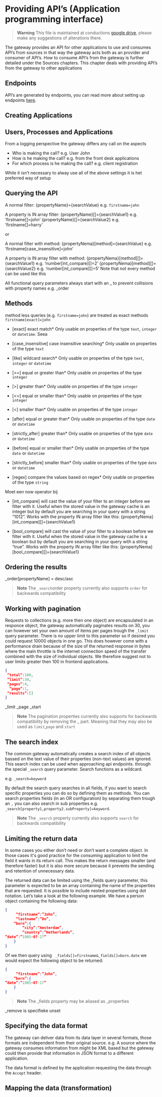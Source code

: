 # Providing API’s (Application programming interface)

> **Warning**
> This file is maintained at conductions [google drive](https://docs.google.com/document/d/1LMm7OCoJrghHLWv9mRztXiWkzIQZuACq6uOFI8XV2ys/edit), please make any suggestions of alterations there.

The gateway provides an API for other applications to use and consumes API’s from sources in that way the gateway acts both as an provider and consumer of API’s. How to consume API’s from the gateway is further detailed under the Sources chapters. This chapter deals with providing API’s from the gateway to other applications

## Endpoints
API’s are generated by endpoints, you can  read more about setting up endpoints [here](endpoints.md).

## Creating Applications


## Users, Processes and Applications
From a logging perspective the gateway differs any call on the aspects
- Who is making the call? e.g. User John
- How is he making the call? e.g. from the front desk applications
- For which process is he making the call? e.g. client registration

While it isn’t necessary to alway use all of the above settings it is het preferred way of setup

## Querying the API

A normal filter:
{propertyName}={searchValue} e.g. `firstname=john`

A property is IN array filter:
{propertyName}[]={searchValue1} e.g. ‘firstname[]=john’
{propertyName}[]={searchValue2} e.g. ‘firstname[]=harry’

or 


A normal filter with method:
{propertyNema}[method]={searchValue} e.g. ‘firstname[case_insensitive]=john’

A property is IN array filter with method:
{propertyNema}[method][]={searchValue1} e.g. ‘number[int_compare][]=2’
{propertyNema}[method][]={searchValue2} e.g. ‘number[int_compare][]=5’
Note that not every method can be used like this

All functional query parameters always start with an _ to prevent collisions with property names e.g. _order


## Methods

method less queries (e.g. `firstname=john`) are treated as exact methods `firstname[exact]=john`

* [exact] exact match* 
Only usable on properties of the type `text`,  `integer` or `datetime`. Seea

* [case_insensitive] case insensitive searching* 
Only usable on properties of the type `text`

* [like] wildcard search* 
Only usable on properties of the type `text`,  `integer` or `datetime`

* [>=] equal or greater than* 
Only usable on properties of the type `integer`

* [>] greater than* 
Only usable on properties of the type `integer`

* [<=] equal or smaller than* 
Only usable on properties of the type `integer`

* [<] smaller than* 
Only usable on properties of the type `integer`

* [after] equal or greater than*
Only usable on properties of the type `date` or `datetime` 

* [strictly_after] greater than*
Only usable on properties of the type `date` or `datetime`

* [before] equal or smaller than* 
Only usable on properties of the type `date` or `datetime`

* [strictly_before] smaller than* 
Only usable on properties of the type `date` or `datetime`

* [regex] compare the values based on regex* 
Only usable on properties of the type `string`

Moet een now operator bij

* [int_compare] will cast the value of your filter to an integer before we filter with it.
Useful when the stored value in the gateway cache is an integer but by default you are searching in your query with a string “1012”.
Works with the property IN array filter like this: 
{propertyNema}[int_compare][]={searchValue1}

* [bool_compare] will cast the value of your filter to a boolean before we filter with it.
Useful when the stored value in the gateway cache is a boolean but by default you are searching in your query with a string “true”.
Works with the property IN array filter like this: 
{propertyNema}[bool_compare][]={searchValue1}



## Ordering the results


_order[propertyName] = desc/asc

> **Note**
> The `_search`order property currently also supports `order` for backwards compatibility 

## Working with pagination
Requests to collections (e.g. more then one object) are encapsulated in an responce object, the gateway automatically paginates results on 30, you can however set your own amount of items per pages trough the `_limit` query parameter. There is no upper limit to this parameter so if desired you could request 10000 objects in one go. This does however come with a performance drain because of the size of the returned response in bytes where the main throttle is the internet connection speed of the transfer combined with the size of individual objects.  We therefore suggest not to user limits greater then 100 in frontend applications.

````json
{
 “total“:100,
 “limit”:30,
 “pages”:4,
  “page”:1,
 “results”:[]
}

````




_limit
_page
_start



> **Note**
> The pagination properties currently also supports for backwards compatibility by removing the _ part. Meaning that they may also be used as `limit`,`page` and `start` 


## The search index
The common gateway automatically creates a search index of all objects bassed on the text value of their properties (non-text values) are ignored. This search index can be used when approaching api endpoints. through the special `_search` query parameter.  Search functions as a wildcard.

e.g. `_search=keyword`

By default the search query searches in all fields, if you want to search specific properties you can do so by defining them as methods. You can search properties fields (in an OR configuration) by separating them trough an `,` you can also search in sub properties  e.g.  `_search[property1,property2.subProperty]=keyword`. 




> **Note**
> The `_search` property currently also supports `search` for backwards compatibility 

## Limiting the return data
In some cases you either don’t need or don’t want a complete object. In those cases it's good practice for the consuming application to limit the field it wants in its return call. This makes the return messages smaller (and therefore faster) but it is also more secure because it prevents the sending and retention of unnecessary data.

The returned data can be limited using the _fields query parameter, this parameter is expected to be an array containing the name of the properties  that are requested. It is possible to include nested properties using dot notation. Let’s take a look at the following example.  We have a person object containing the following data:


```json
{	
	 “firstname”:”John”,
	 “lastname”:”Do”,
	“born”:{
		“city”:“Amsterdam”,
		“country”:”Netherlands”,
”date”:”1985-07-27”	
	}
}
```

Of we then query using ` _fields[]=firstname&_fields[]=born.date` we would expect the following object to be returned:



```json
{	
	 “firstname”:”John”,
	“born”:{
”date”:”1985-07-27”	
	}
}
```

> **Note**
> The _fields property may be aliased as _properties

_remove is specifieke unset

## Specifying the data format
The gateway can deliver data from its data layer in several formats, those formats are independent from their original source. e.g. A source where the gateway consumes information from might be XML based but the gateway could then provide that information in JSON format to a different application.

The data format is defined by the application requesting the data through the `Accept` header. 

## Mapping the data (transformation)
 
